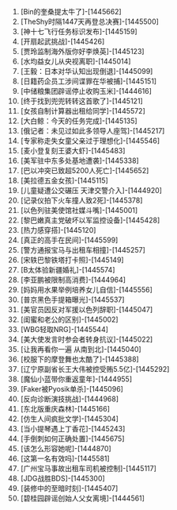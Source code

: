 
1. [Bin的奎桑提太牛了]-[1445662]
1. [TheShy时隔1447天再登总决赛]-[1445500]
1. [神十七飞行任务标识发布]-[1445159]
1. [开扇起武挑战]-[1445426]
1. [贾玲监制海外版你好李焕英]-[1445123]
1. [水均益女儿从央视离职]-[1445014]
1. [王毅：日本对华认知出现倒退]-[1445099]
1. [日籍药企员工涉间谍罪在华被捕]-[1445151]
1. [中储粮集团辟谣停止收购玉米]-[1444616]
1. [终于找到兜兜转转这首歌了]-[1445121]
1. [女孩自制计算器出租给同学]-[1445572]
1. [大白鲸：今天的任务完成]-[1445135]
1. [俄记者：未见过如此多领导人座驾]-[1445217]
1. [专家称走失女童父亲过于理想化]-[1445546]
1. [麦小登复刻王婆大虾]-[1445483]
1. [美军驻中东多处基地遭袭]-[1445338]
1. [巴以冲突已致超5200人死亡]-[1445652]
1. [美拉德五金女孩]-[1445115]
1. [儿童疑遭公交碾压 天津交警介入]-[1444920]
1. [记录仪拍下火车撞人致2死]-[1445378]
1. [以色列驻美使馆社媒斗嘴]-[1445001]
1. [黎巴嫩真主党破坏以军监控设备]-[1445428]
1. [热力感穿搭]-[1445120]
1. [真正的高手在民间]-[1445599]
1. [警方通报宝马与出租车相撞]-[1445257]
1. [宋轶巴黎铁塔打卡照]-[1445149]
1. [B太体验新疆婚礼]-[1445574]
1. [李亚鹏被限制高消费]-[1444964]
1. [妈妈用水果举例培养女儿自信]-[1445556]
1. [普京黑色手提箱曝光]-[1445537]
1. [美官员因反对军援以色列辞职]-[1445047]
1. [闺蜜和老公的区别]-[1445002]
1. [WBG轻取NRG]-[1445544]
1. [美大使发言时参会者转身抗议]-[1445022]
1. [让我再看你一遍 从南到北]-[1445040]
1. [校服下的摩登舞也太酷了]-[1445388]
1. [辽宁原副省长王大伟被控受贿5.5亿]-[1445292]
1. [魔仙小蓝带你重返童年]-[1444955]
1. [Faker被Pyosik单杀]-[1445096]
1. [反向诊断演技挑战]-[1444968]
1. [东北版重庆森林]-[1445166]
1. [仿生人间疯批文学]-[1445304]
1. [当小提琴遇上丁香花]-[1445243]
1. [手倒刺如何正确处置]-[1445675]
1. [该怎么形容她呢]-[1444870]
1. [这第一名有效吗]-[1445581]
1. [广州宝马事故出租车司机被控制]-[1445117]
1. [JDG战胜BDS]-[1445300]
1. [装修中的至暗时刻]-[1445407]
1. [碧桂园辟谣创始人父女离境]-[1444561]